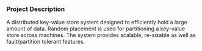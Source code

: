 ### Project Description

 A distributed key-value store system designed to efficiently hold a large amount of data. Random placement is used for partitioning a key-value store across machines. The system provides scalable, re-sizable as well as fault/partition tolerant features. 
